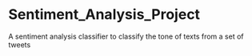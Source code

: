 # Sentiment_Analysis_Project
A sentiment analysis classifier to classify the tone of texts from a set of tweets
